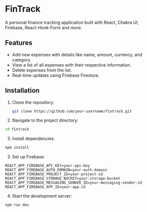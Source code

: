 # FinTrack

A personal finance tracking application built with React, Chakra UI, Firebase, React-Hook-Form and more. 

## Features

- Add new expenses with details like name, amount, currency, and category.
- View a list of all expenses with their respective information.
- Delete expenses from the list.
- Real-time updates using Firebase Firestore.

## Installation

1. Clone the repository:

   ```bash
   git clone https://github.com/your-username/fintrack.git
   ```
   
2. Navigate to the project directory:

  ```bash
  cd fintrack
  ```
  
3. Install dependencies:

  ```bash
  npm install
  ```

3. Set up Firebase:

  ```plaintext
  REACT_APP_FIREBASE_API_KEY=your-api-key
  REACT_APP_FIREBASE_AUTH_DOMAIN=your-auth-domain
  REACT_APP_FIREBASE_PROJECT_ID=your-project-id
  REACT_APP_FIREBASE_STORAGE_BUCKET=your-storage-bucket
  REACT_APP_FIREBASE_MESSAGING_SENDER_ID=your-messaging-sender-id
  REACT_APP_FIREBASE_APP_ID=your-app-id
  ```

4. Start the development server: 

 ```bash
 npm run dev
 ```



